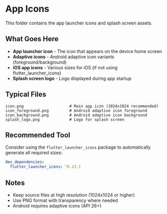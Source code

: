 # App Icons

This folder contains the app launcher icons and splash screen assets.

## What Goes Here

- **App launcher icon** - The icon that appears on the device home screen
- **Adaptive icons** - Android adaptive icon variants (foreground/background)
- **iOS app icons** - Various sizes for iOS (if not using flutter_launcher_icons)
- **Splash screen logo** - Logo displayed during app startup

## Typical Files

```
icon.png                    # Main app icon (1024x1024 recommended)
icon_foreground.png         # Android adaptive icon foreground
icon_background.png         # Android adaptive icon background
splash_logo.png             # Logo for splash screen
```

## Recommended Tool

Consider using the `flutter_launcher_icons` package to automatically generate all required sizes:
```yaml
dev_dependencies:
  flutter_launcher_icons: ^0.13.1
```

## Notes

- Keep source files at high resolution (1024x1024 or higher)
- Use PNG format with transparency where needed
- Android requires adaptive icons (API 26+)
